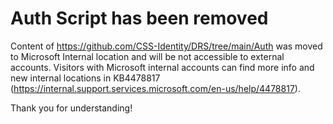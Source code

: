 # Auth Script has been removed

Content of https://github.com/CSS-Identity/DRS/tree/main/Auth was moved to Microsoft Internal location and will be not accessible to external accounts. Visitors with Microsoft internal accounts can find more info and new internal locations in KB4478817 (https://internal.support.services.microsoft.com/en-us/help/4478817).

Thank you for understanding!
